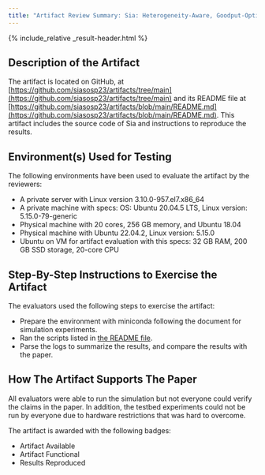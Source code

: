 ```yaml
---
title: "Artifact Review Summary: Sia: Heterogeneity-Aware, Goodput-Optimized ML-Cluster Scheduling"
---
```


{% include_relative _result-header.html %}

## Description of the Artifact

The artifact is located on GitHub, at [https://github.com/siasosp23/artifacts/tree/main](https://github.com/siasosp23/artifacts/tree/main) and its README file at [https://github.com/siasosp23/artifacts/blob/main/README.md](https://github.com/siasosp23/artifacts/blob/main/README.md).
This artifact includes the source code of Sia and instructions to reproduce the results.

## Environment(s) Used for Testing

The following environments have been used to evaluate the artifact by the reviewers:
* A private server with Linux version 3.10.0-957.el7.x86_64
* A private machine with specs: OS: Ubuntu 20.04.5 LTS, Linux version: 5.15.0-79-generic
* Physical machine with 20 cores, 256 GB memory, and Ubuntu 18.04
* Physical machine with Ubuntu 22.04.2, Linux version: 5.15.0
* Ubuntu on VM for artifact evaluation with this specs: 32 GB RAM, 200 GB SSD storage, 20-core CPU


## Step-By-Step Instructions to Exercise the Artifact

The evaluators used the following steps to exercise the artifact:
* Prepare the environment with miniconda following the document for simulation experiments.
* Ran the scripts listed in [the README file](https://github.com/siasosp23/artifacts/blob/main/README.md).
* Parse the logs to summarize the results, and compare the results with the paper.


## How The Artifact Supports The Paper

All evaluators were able to run the simulation but not everyone could verify the claims in the paper. 
In addition, the testbed experiments could not be run by everyone due to hardware restrictions that was hard to overcome.

The artifact is awarded with the following badges:
* Artifact Available
* Artifact Functional
* Results Reproduced
